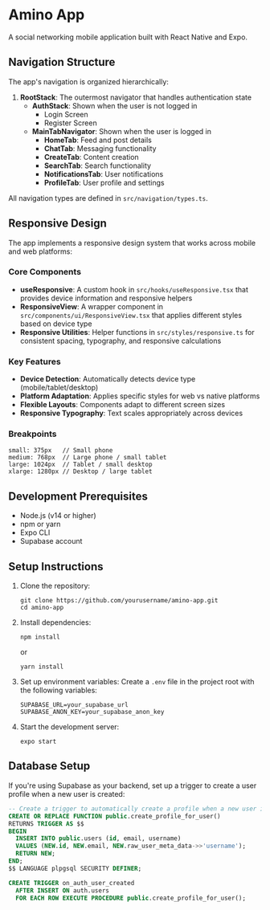 # Amino App

A social networking mobile application built with React Native and Expo.

## Navigation Structure

The app's navigation is organized hierarchically:

1. **RootStack**: The outermost navigator that handles authentication state
   - **AuthStack**: Shown when the user is not logged in
     - Login Screen
     - Register Screen
   - **MainTabNavigator**: Shown when the user is logged in
     - **HomeTab**: Feed and post details
     - **ChatTab**: Messaging functionality
     - **CreateTab**: Content creation
     - **SearchTab**: Search functionality
     - **NotificationsTab**: User notifications
     - **ProfileTab**: User profile and settings

All navigation types are defined in `src/navigation/types.ts`.

## Responsive Design

The app implements a responsive design system that works across mobile and web platforms:

### Core Components
- **useResponsive**: A custom hook in `src/hooks/useResponsive.tsx` that provides device information and responsive helpers
- **ResponsiveView**: A wrapper component in `src/components/ui/ResponsiveView.tsx` that applies different styles based on device type
- **Responsive Utilities**: Helper functions in `src/styles/responsive.ts` for consistent spacing, typography, and responsive calculations

### Key Features
- **Device Detection**: Automatically detects device type (mobile/tablet/desktop)
- **Platform Adaptation**: Applies specific styles for web vs native platforms
- **Flexible Layouts**: Components adapt to different screen sizes
- **Responsive Typography**: Text scales appropriately across devices

### Breakpoints
```
small: 375px   // Small phone
medium: 768px  // Large phone / small tablet
large: 1024px  // Tablet / small desktop
xlarge: 1280px // Desktop / large tablet
```

## Development Prerequisites

- Node.js (v14 or higher)
- npm or yarn
- Expo CLI
- Supabase account

## Setup Instructions

1. Clone the repository:
   ```
   git clone https://github.com/yourusername/amino-app.git
   cd amino-app
   ```

2. Install dependencies:
   ```
   npm install
   ```
   or
   ```
   yarn install
   ```

3. Set up environment variables:
   Create a `.env` file in the project root with the following variables:
   ```
   SUPABASE_URL=your_supabase_url
   SUPABASE_ANON_KEY=your_supabase_anon_key
   ```

4. Start the development server:
   ```
   expo start
   ```

## Database Setup

If you're using Supabase as your backend, set up a trigger to create a user profile when a new user is created:

```sql
-- Create a trigger to automatically create a profile when a new user is created
CREATE OR REPLACE FUNCTION public.create_profile_for_user()
RETURNS TRIGGER AS $$
BEGIN
  INSERT INTO public.users (id, email, username)
  VALUES (NEW.id, NEW.email, NEW.raw_user_meta_data->>'username');
  RETURN NEW;
END;
$$ LANGUAGE plpgsql SECURITY DEFINER;

CREATE TRIGGER on_auth_user_created
  AFTER INSERT ON auth.users
  FOR EACH ROW EXECUTE PROCEDURE public.create_profile_for_user(); 